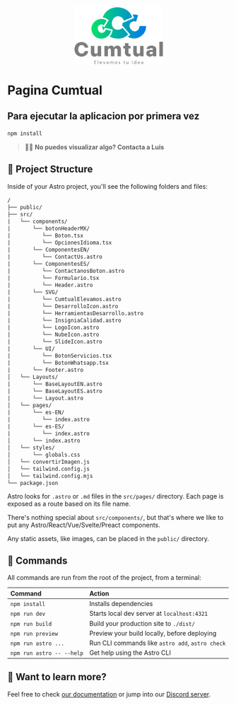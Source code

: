 <div align="center">
    <img src="./public/logocumtual-23.webp" alt="Logo Cumtual" width="200" />
</div>

# Pagina Cumtual

## Para ejecutar la aplicacion por primera vez
```sh
npm install
```


> 🧑‍🚀 **No puedes visualizar algo? Contacta a Luis**

## 🚀 Project Structure

Inside of your Astro project, you'll see the following folders and files:

```text
/
├── public/
├── src/
|   └── components/
|       └── botonHeaderMX/
|          └── Boton.tsx
|          └── OpcionesIdioma.tsx
|       └── ComponentesEN/
|          └── ContactUs.astro
|       └── ComponentesES/
|          └── ContactanosBoton.astro
|          └── Formulario.tsx
|          └── Header.astro
|       └── SVG/
|          └── CumtualElevamos.astro
|          └── DesarrolloIcon.astro
|          └── HerramientasDesarrollo.astro
|          └── InsigniaCalidad.astro
|          └── LogoIcon.astro
|          └── NubeIcon.astro
|          └── SlideIcon.astro
|       └── UI/
|          └── BotonServicios.tsx
|          └── BotonWhatsapp.tsx
|       └── Footer.astro
│   └── Layouts/
|       └── BaseLayoutEN.astro
|       └── BaseLayoutES.astro
|       └── Layout.astro
│   └── pages/
|       └── es-EN/
|          └── index.astro
|       └── es-ES/
|          └── index.astro
│       └── index.astro
│   └── styles/
│       └── globals.css
│   └── convertirImagen.js
│   └── tailwind.config.js
│   └── tailwind.config.mjs
└── package.json
```

Astro looks for `.astro` or `.md` files in the `src/pages/` directory. Each page is exposed as a route based on its file name.

There's nothing special about `src/components/`, but that's where we like to put any Astro/React/Vue/Svelte/Preact components.

Any static assets, like images, can be placed in the `public/` directory.

## 🧞 Commands

All commands are run from the root of the project, from a terminal:

| Command                   | Action                                           |
| :------------------------ | :----------------------------------------------- |
| `npm install`             | Installs dependencies                            |
| `npm run dev`             | Starts local dev server at `localhost:4321`      |
| `npm run build`           | Build your production site to `./dist/`          |
| `npm run preview`         | Preview your build locally, before deploying     |
| `npm run astro ...`       | Run CLI commands like `astro add`, `astro check` |
| `npm run astro -- --help` | Get help using the Astro CLI                     |

## 👀 Want to learn more?

Feel free to check [our documentation](https://docs.astro.build) or jump into our [Discord server](https://astro.build/chat).
